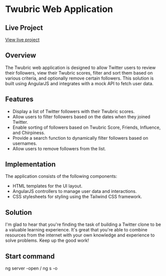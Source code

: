 # Twubric Web Application

## Live Project
[View live project](https://twubric-project.vercel.app/)

## Overview
The Twubric web application is designed to allow Twitter users to review their followers, view their Twubric scores, filter and sort them based on various criteria, and optionally remove certain followers. This solution is built using AngularJS and integrates with a mock API to fetch user data.

## Features
- Display a list of Twitter followers with their Twubric scores.
- Allow users to filter followers based on the dates when they joined Twitter.
- Enable sorting of followers based on Twubric Score, Friends, Influence, and Chirpiness.
- Provide a search function to dynamically filter followers based on usernames.
- Allow users to remove followers from the list.

## Implementation
The application consists of the following components:
- HTML templates for the UI layout.
- AngularJS controllers to manage user data and interactions.
- CSS stylesheets for styling using the Tailwind CSS framework.

## Solution
I'm glad to hear that you're finding the task of building a Twitter clone to be a valuable learning experience. It's great that you're able to combine resources from the internet with your own knowledge and experience to solve problems. Keep up the good work!

## Start command
ng server -open / ng s -o
